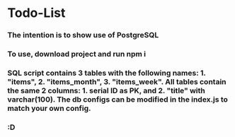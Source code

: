 # Todo-List

### The intention is to show use of PostgreSQL

### To use, download project and run npm i

### SQL script contains 3 tables with the following names: 1. "items", 2. "items_month", 3. "items_week". All tables contain the same 2 columns: 1. serial ID as PK, and 2. "title" with varchar(100). The db configs can be modified in the index.js to match your own config.

### :D
